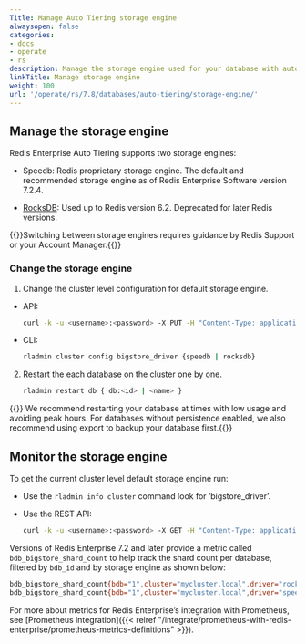 ```yaml
---
Title: Manage Auto Tiering storage engine
alwaysopen: false
categories:
- docs
- operate
- rs
description: Manage the storage engine used for your database with auto tiering enabled.
linkTitle: Manage storage engine
weight: 100
url: '/operate/rs/7.8/databases/auto-tiering/storage-engine/'
---
```


## Manage the storage engine

Redis Enterprise Auto Tiering supports two storage engines:

- Speedb: Redis proprietary storage engine. The default and recommended storage engine as of Redis Enterprise Software version 7.2.4.

- [RocksDB](https://rocksdb.org/): Used up to Redis version 6.2. Deprecated for later Redis versions.

{{<warning>}}Switching between storage engines requires guidance by Redis Support or your Account Manager.{{</warning>}}

### Change the storage engine

1. Change the cluster level configuration for default storage engine.

  * API:

      ``` sh
      curl -k -u <username>:<password> -X PUT -H "Content-Type: application/json" -d '{"bigstore_driver":"speedb"}' https://localhost:9443/v1/cluster
     ```

  * CLI:

      ```sh
      rladmin cluster config bigstore_driver {speedb | rocksdb}
      ```

2. Restart the each database on the cluster one by one.

     ```sh
     rladmin restart db { db:<id> | <name> }
     ```

{{<note>}} We recommend restarting your database at times with low usage and avoiding peak hours. For databases without persistence enabled, we also recommend using export to backup your database first.{{</note>}}

## Monitor the storage engine

To get the current cluster level default storage engine run:

* Use the `rladmin info cluster` command look for ‘bigstore_driver’.

* Use the REST API:

     ```sh
     curl -k -u <username>:<password> -X GET -H "Content-Type: application/json" https://localhost:9443/v1/cluster
     ```

Versions of Redis Enterprise 7.2 and later provide a metric called `bdb_bigstore_shard_count` to help track the shard count per database, filtered by `bdb_id` and by storage engine as shown below:


  ```sh
  bdb_bigstore_shard_count{bdb="1",cluster="mycluster.local",driver="rocksdb"} 1.0
  bdb_bigstore_shard_count{bdb="1",cluster="mycluster.local",driver="speedb"} 2.0
  ```

For more about metrics for Redis Enterprise’s integration with Prometheus, see [Prometheus integration]({{< relref "/integrate/prometheus-with-redis-enterprise/prometheus-metrics-definitions" >}}).
